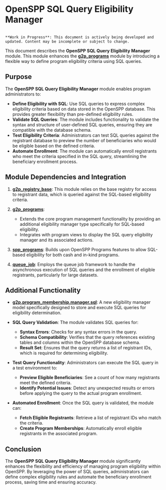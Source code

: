 # OpenSPP SQL Query Eligibility Manager 

```{warning}

**Work in Progress**: This document is actively being developed and updated. Content may be incomplete or subject to change.
```

This document describes the **OpenSPP SQL Query Eligibility Manager** module. This module enhances the **[g2p_programs](g2p_programs)** module by introducing a flexible way to define program eligibility criteria using SQL queries. 

## Purpose

The **OpenSPP SQL Query Eligibility Manager** module enables program administrators to:

* **Define Eligibility with SQL**:  Use SQL queries to express complex eligibility criteria based on data stored in the OpenSPP database. This provides greater flexibility than pre-defined eligibility rules.
* **Validate SQL Queries**:  The module includes functionality to validate the syntax and structure of user-defined SQL queries, ensuring they are compatible with the database schema.
* **Test Eligibility Criteria**: Administrators can test SQL queries against the registrant database to preview the number of beneficiaries who would be eligible based on the defined criteria.
* **Automate Enrollment**:  The module can automatically enroll registrants who meet the criteria specified in the SQL query, streamlining the beneficiary enrollment process.

## Module Dependencies and Integration

1. **[g2p_registry_base](g2p_registry_base)**:  This module relies on the base registry for access to registrant data, which is queried against the SQL-based eligibility criteria.

2. **[g2p_programs](g2p_programs)**: 
    * Extends the core program management functionality by providing an additional eligibility manager type specifically for SQL-based eligibility.
    * Integrates with program views to display the SQL query eligibility manager and its associated actions.

3. **[spp_programs](spp_programs)**: Builds upon OpenSPP Programs features to allow SQL-based eligibility for both cash and in-kind programs. 

4. **[queue_job](queue_job)**: Employs the queue job framework to handle the asynchronous execution of SQL queries and the enrollment of eligible registrants, particularly for large datasets.

## Additional Functionality

* **[g2p.program_membership.manager.sql](g2p.program_membership.manager.sql)**: A new eligibility manager model specifically designed to store and execute SQL queries for eligibility determination. 

* **SQL Query Validation**:  The module validates SQL queries for:
    * **Syntax Errors**: Checks for any syntax errors in the query.
    * **Schema Compatibility**: Verifies that the query references existing tables and columns within the OpenSPP database schema.
    * **Result Set**:  Ensures that the query returns a list of registrant IDs, which is required for determining eligibility. 

* **Test Query Functionality**:  Administrators can execute the SQL query in a test environment to:
    * **Preview Eligible Beneficiaries**:  See a count of how many registrants meet the defined criteria.
    * **Identify Potential Issues**:  Detect any unexpected results or errors before applying the query to the actual program enrollment.

* **Automated Enrollment**:  Once the SQL query is validated, the module can:
    * **Fetch Eligible Registrants**: Retrieve a list of registrant IDs who match the criteria.
    * **Create Program Memberships**: Automatically enroll eligible registrants in the associated program.

## Conclusion

The **OpenSPP SQL Query Eligibility Manager** module significantly enhances the flexibility and efficiency of managing program eligibility within OpenSPP. By leveraging the power of SQL queries, administrators can define complex eligibility rules and automate the beneficiary enrollment process, saving time and ensuring accuracy. 
